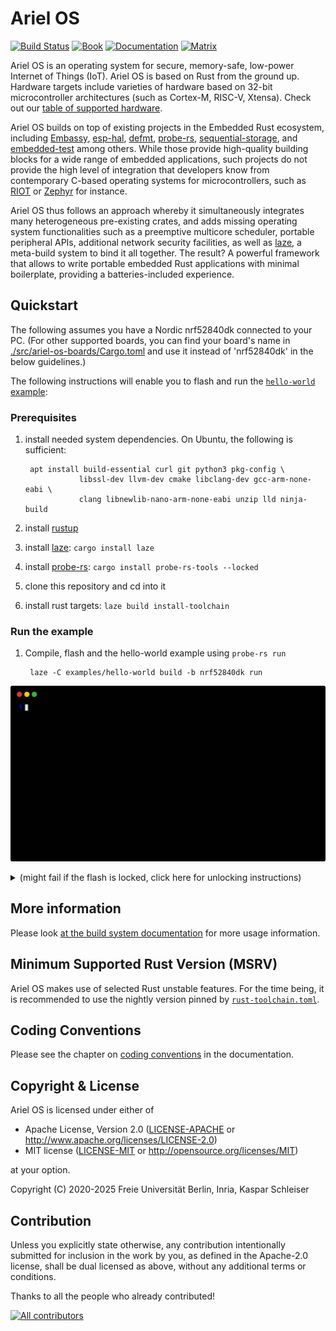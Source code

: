 # Ariel OS
[![Build Status][build-badge]][build-info]
[![Book][book-badge]][documentation-mdbook]
[![Documentation][rustdoc-badge]][documentation-dev-rustdoc]
[![Matrix][matrix-badge]][matrix-link]

Ariel OS is an operating system for secure, memory-safe, low-power Internet of Things (IoT).
Ariel OS is based on Rust from the ground up.
Hardware targets include varieties of hardware based on 32-bit microcontroller architectures (such as Cortex-M, RISC-V, Xtensa).
Check out our [table of supported hardware](https://ariel-os.github.io/ariel-os/dev/docs/book/hardware_functionality_support.html).

Ariel OS builds on top of existing projects in the Embedded Rust ecosystem, including [Embassy](https://github.com/embassy-rs/embassy), [esp-hal](https://github.com/esp-rs/esp-hal), [defmt](https://github.com/knurling-rs/defmt), [probe-rs](https://github.com/probe-rs/probe-rs), [sequential-storage](https://github.com/tweedegolf/sequential-storage), and [embedded-test](https://github.com/probe-rs/embedded-test) among others.
While those provide high-quality building blocks for a wide range of embedded applications, such projects do not provide the high level of integration that developers know from contemporary C-based operating systems for microcontrollers, such as [RIOT](https://github.com/RIOT-OS/RIOT/) or [Zephyr](https://github.com/zephyrproject-rtos/zephyr) for instance.

Ariel OS thus follows an approach whereby it simultaneously integrates many heterogeneous pre-existing crates, and adds missing operating system functionalities such as a preemptive multicore scheduler, portable peripheral APIs, additional network security facilities, as well as [laze](https://github.com/kaspar030/laze), a meta-build system to bind it all together.
The result?
A powerful framework that allows to write portable embedded Rust applications with minimal boilerplate, providing a batteries-included experience.


## Quickstart

The following assumes you have a Nordic nrf52840dk connected to your PC.
(For other supported boards, you can find your board's name in
[./src/ariel-os-boards/Cargo.toml](https://github.com/ariel-os/ariel-os/blob/main/src/ariel-os-boards/Cargo.toml)
and use it instead of 'nrf52840dk' in the below guidelines.)

The following instructions will enable you to flash and run the [`hello-world`
example](https://github.com/ariel-os/ariel-os/tree/main/examples/hello-world):

### Prerequisites

1. install needed system dependencies. On Ubuntu, the following is sufficient:

        apt install build-essential curl git python3 pkg-config \
                   libssl-dev llvm-dev cmake libclang-dev gcc-arm-none-eabi \
                   clang libnewlib-nano-arm-none-eabi unzip lld ninja-build

1. install [rustup](https://rustup.rs/)

1. install [laze](https://github.com/kaspar030/laze): `cargo install laze`

1. install [probe-rs](https://github.com/probe-rs/probe-rs): `cargo install probe-rs-tools --locked`

1. clone this repository and cd into it

1. install rust targets: `laze build install-toolchain`

### Run the example

1. Compile, flash and the hello-world example using `probe-rs run`

        laze -C examples/hello-world build -b nrf52840dk run

![Example](./doc/hello-world_render.svg)

<details>
<summary> (might fail if the flash is locked, click here for unlocking instructions) </summary>
This might fail due to a locked chip, e.g., on most nrf52840dk boards that are fresh from the factory.
In that case, the above command throws an error that ends with something like this:

```
An operation could not be performed because it lacked the permission to do so: erase_all
```

The chip can be unlocked using this command:

    laze -C examples/hello-world build -b nrf52840dk flash-erase-all
</details>

## More information

Please look [at the build system documentation](https://ariel-os.github.io/ariel-os/dev/docs/book/build_system.html) for more usage
information.

## Minimum Supported Rust Version (MSRV)

Ariel OS makes use of selected Rust unstable features. For the time being, it is
recommended to use the nightly version pinned by [`rust-toolchain.toml`](rust-toolchain.toml).

## Coding Conventions

Please see the chapter on
[coding conventions](https://ariel-os.github.io/ariel-os/dev/docs/book/coding-conventions.html)
in the documentation.

## Copyright & License

Ariel OS is licensed under either of

- Apache License, Version 2.0 ([LICENSE-APACHE](./LICENSE-APACHE) or http://www.apache.org/licenses/LICENSE-2.0)
- MIT license ([LICENSE-MIT](./LICENSE-MIT) or http://opensource.org/licenses/MIT)

at your option.

Copyright (C) 2020-2025 Freie Universität Berlin, Inria, Kaspar Schleiser

## Contribution

Unless you explicitly state otherwise, any contribution intentionally submitted
for inclusion in the work by you, as defined in the Apache-2.0 license, shall
be dual licensed as above, without any additional terms or conditions.

Thanks to all the people who already contributed!

<a href="https://github.com/ariel-os/ariel-os/graphs/contributors">
  <img src="https://contrib.rocks/image?repo=ariel-os/ariel-os" alt="All contributors" />
</a>

[build-badge]: https://github.com/ariel-os/ariel-os/actions/workflows/main.yml/badge.svg
[build-info]: https://github.com/ariel-os/ariel-os/actions/workflows/main.yml
[matrix-badge]: https://img.shields.io/badge/chat-Matrix-brightgreen.svg
[matrix-link]: https://matrix.to/#/#ariel-os:matrix.org
[book-badge]: https://img.shields.io/badge/Book-%F0%9F%93%94-blue
[rustdoc-badge]: https://img.shields.io/badge/Documentation-%F0%9F%93%94-blue
[documentation-mdbook]: https://ariel-os.github.io/ariel-os/dev/docs/book/
[documentation-dev-rustdoc]: https://ariel-os.github.io/ariel-os/dev/docs/api/

